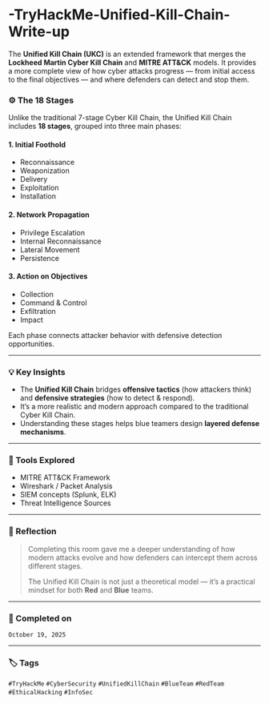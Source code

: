 # -TryHackMe-Unified-Kill-Chain-Write-up
The **Unified Kill Chain (UKC)** is an extended framework that merges the **Lockheed Martin Cyber Kill Chain** and **MITRE ATT&amp;CK** models.   It provides a more complete view of how cyber attacks progress — from initial access to the final objectives — and where defenders can detect and stop them.

### ⚙️ The 18 Stages  
Unlike the traditional 7-stage Cyber Kill Chain, the Unified Kill Chain includes **18 stages**, grouped into three main phases:

#### 1. **Initial Foothold**
- Reconnaissance  
- Weaponization  
- Delivery  
- Exploitation  
- Installation  

#### 2. **Network Propagation**
- Privilege Escalation  
- Internal Reconnaissance  
- Lateral Movement  
- Persistence  

#### 3. **Action on Objectives**
- Collection  
- Command & Control  
- Exfiltration  
- Impact  

Each phase connects attacker behavior with defensive detection opportunities.

---

### 💡 Key Insights
- The **Unified Kill Chain** bridges **offensive tactics** (how attackers think) and **defensive strategies** (how to detect & respond).  
- It’s a more realistic and modern approach compared to the traditional Cyber Kill Chain.  
- Understanding these stages helps blue teamers design **layered defense mechanisms**.

---

### 🧰 Tools Explored
- MITRE ATT&CK Framework  
- Wireshark / Packet Analysis  
- SIEM concepts (Splunk, ELK)  
- Threat Intelligence Sources  

---

### 🧠 Reflection
> Completing this room gave me a deeper understanding of how modern attacks evolve and how defenders can intercept them across different stages.  
>  
> The Unified Kill Chain is not just a theoretical model — it’s a practical mindset for both **Red** and **Blue** teams.

---

### 📅 Completed on  
`October 19, 2025`

---

### 🏷️ Tags  
`#TryHackMe` `#CyberSecurity` `#UnifiedKillChain` `#BlueTeam` `#RedTeam` `#EthicalHacking` `#InfoSec`

